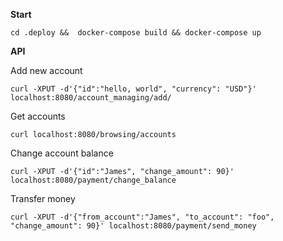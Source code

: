 **Start**

`cd .deploy &&  docker-compose build && docker-compose up`

**API**

Add new account 

`curl -XPUT -d'{"id":"hello, world", "currency": "USD"}' localhost:8080/account_managing/add/`

Get accounts

`curl localhost:8080/browsing/accounts`

Change account balance

`curl -XPUT -d'{"id":"James", "change_amount": 90}' localhost:8080/payment/change_balance`

Transfer money

`curl -XPUT -d'{"from_account":"James", "to_account": "foo", "change_amount": 90}' localhost:8080/payment/send_money`
